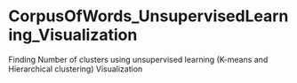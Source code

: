 # CorpusOfWords_UnsupervisedLearning_Visualization
Finding Number of clusters using unsupervised learning (K-means and Hierarchical clustering) Visualization
